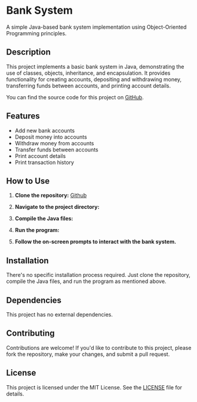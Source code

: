 # Bank System

A simple Java-based bank system implementation using Object-Oriented Programming principles.

## Description

This project implements a basic bank system in Java, demonstrating the use of classes, objects, inheritance, and encapsulation. It provides functionality for creating accounts, depositing and withdrawing money, transferring funds between accounts, and printing account details.

You can find the source code for this project on [GitHub](https://github.com/geekysamop/bank-system).

## Features

- Add new bank accounts
- Deposit money into accounts
- Withdraw money from accounts
- Transfer funds between accounts
- Print account details
- Print transaction history

## How to Use

1. **Clone the repository:** [Github](https://github.com/geekysamop/Banking-System.git)
   

2. **Navigate to the project directory:**


3. **Compile the Java files:**


4. **Run the program:**


5. **Follow the on-screen prompts to interact with the bank system.**

## Installation

There's no specific installation process required. Just clone the repository, compile the Java files, and run the program as mentioned above.

## Dependencies

This project has no external dependencies.

## Contributing

Contributions are welcome! If you'd like to contribute to this project, please fork the repository, make your changes, and submit a pull request.

## License

This project is licensed under the MIT License. See the [LICENSE](LICENSE) file for details.

